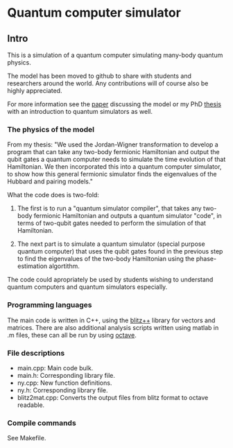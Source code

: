 # Quantum computer simulator
## Intro

This is a simulation of a quantum computer simulating many-body quantum physics.

The model has been moved to github to share with students and researchers around the world. Any contributions will of course also be highly appreciated.

For more information see the
[paper](http://arxiv.org/abs/0705.1928v1)  discussing the model or my PhD 
 [thesis](http://folk.uio.no/ovrum/PhDthesis.pdf) with an introduction to quantum simulators as well.


### The physics of the model
From my thesis: "We used the Jordan-Wigner transformation to develop a program
that can take any two-body fermionic Hamiltonian and output the qubit gates a
quantum computer needs to simulate the time evolution of that Hamiltonian. We
then incorporated this into a quantum computer simulator, to show how this
general fermionic simulator finds the eigenvalues of the Hubbard and pairing models."

What the code does is two-fold:

1. The first is to run a "quantum simulator compiler", that takes any two-body fermionic Hamiltonian and outputs a quantum simulator "code", in terms of two-qubit gates needed to perform the simulation of that Hamiltonian.

2. The next part is to simulate a quantum simulator (special purpose quantum computer) that uses the qubit gates found in the previous step to find the eigenvalues of the two-body Hamiltonian using the phase-estimation algortithm.


The code could apropriately be used by students wishing to understand quantum computers and quantum simulators especially.


### Programming languages
The main code is written in C++, using the [blitz++](https://en.wikipedia.org/wiki/Blitz%2B%2B) library for vectors and matrices. There are also additional analysis scripts written using matlab in .m files, these can all be run by using [octave](http://www.gnu.org/software/octave/).

### File descriptions

+ main.cpp: Main code bulk.
+ main.h: Corresponding library file.
+ ny.cpp: New function definitions.
+ ny.h: Corresponding library file.
+ blitz2mat.cpp: Converts the output files from blitz format to octave readable.


### Compile commands
See Makefile.



